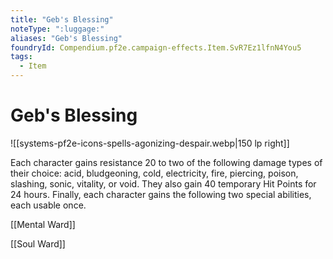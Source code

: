 ```yaml
---
title: "Geb's Blessing"
noteType: ":luggage:"
aliases: "Geb's Blessing"
foundryId: Compendium.pf2e.campaign-effects.Item.SvR7Ez1lfnN4You5
tags:
  - Item
---
```


# Geb's Blessing
![[systems-pf2e-icons-spells-agonizing-despair.webp|150 lp right]]

Each character gains resistance 20 to two of the following damage types of their choice: acid, bludgeoning, cold, electricity, fire, piercing, poison, slashing, sonic, vitality, or void. They also gain 40 temporary Hit Points for 24 hours. Finally, each character gains the following two special abilities, each usable once.

[[Mental Ward]]

[[Soul Ward]]
